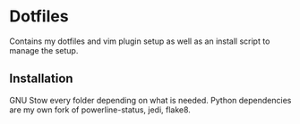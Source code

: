 Dotfiles 
========

Contains my dotfiles and vim plugin setup as well as an install script to manage the setup.

## Installation
GNU Stow every folder depending on what is needed. Python dependencies are
my own fork of powerline-status, jedi, flake8.
